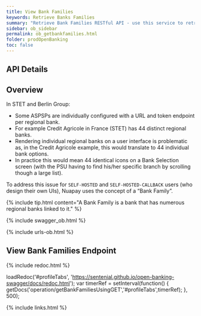 ```yaml
---
title: View Bank Families
keywords: Retrieve Banks Families
summary: "Retrieve Bank Families RESTful API - use this service to retrieve the list of bank families"
sidebar: ob_sidebar
permalink: ob_getbankfamilies.html
folder: prodOpenBanking
toc: false
---
```


## API Details

## Overview

In STET and Berlin Group:

* Some ASPSPs are individually configured with a URL and token endpoint per regional bank.
* For example Credit Agricole in France (STET) has 44 distinct regional banks.
* Rendering individual regional banks on a user interface is problematic as, in the Credit Agricole example, this would translate to 44 individual bank options.
* In practice this would mean 44 identical icons on a Bank Selection screen (with the PSU having to find his/her specific branch by scrolling though a large list).

To address this issue for `SELF-HOSTED` and `SELF-HOSTED-CALLBACK` users (who design their own UIs), Nuapay uses the concept of a “Bank Family”.

{% include tip.html content="A Bank Family is a bank that has numerous regional banks linked to it." %}

{% include swagger_ob.html %}


{% include urls-ob.html %}


## View Bank Families Endpoint

<ul id="profileTabs" class="nav nav-tabs">


</ul>

 {% include redoc.html %}

loadRedoc('#profileTabs', 'https://sentenial.github.io/open-banking-swagger/docs/redoc.html');
var timerRef = setInterval(function() { getDocs('operation/getBankFamiliesUsingGET','#profileTabs',timerRef); }, 500);


</script>


<div id="mydiv"></div>


</div>



</div>


{% include links.html %}
